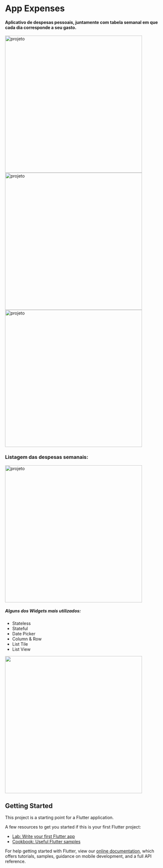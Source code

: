 # App Expenses

#### Aplicativo de despesas pessoais, juntamente com tabela semanal em que cada dia corresponde a seu gasto.
<img height="450" align="center" src="https://imgur.com/MewCmOR.jpeg" alt="projeto"/> <img height="450" align="center" src="https://imgur.com/rlsmZnN.jpeg" alt="projeto" /> <img height="450" align="center" src="https://imgur.com/Am2Fxz9.jpeg" alt="projeto" />  

### Listagem das despesas semanais:   

<img height="450" align="center" src="https://imgur.com/y62Hm9y.jpeg" alt="projeto" />





##### Alguns dos Widgets mais utilizados:
 - Stateless
 - Stateful
 - Date Picker
 - Column & Row
 - List Tile
 - List View







<img height="450" align="center" src="https://i.imgur.com/CdU5ZqA.gif"/>











## Getting Started

This project is a starting point for a Flutter application.

A few resources to get you started if this is your first Flutter project:

- [Lab: Write your first Flutter app](https://flutter.dev/docs/get-started/codelab)
- [Cookbook: Useful Flutter samples](https://flutter.dev/docs/cookbook)

For help getting started with Flutter, view our
[online documentation](https://flutter.dev/docs), which offers tutorials,
samples, guidance on mobile development, and a full API reference.
